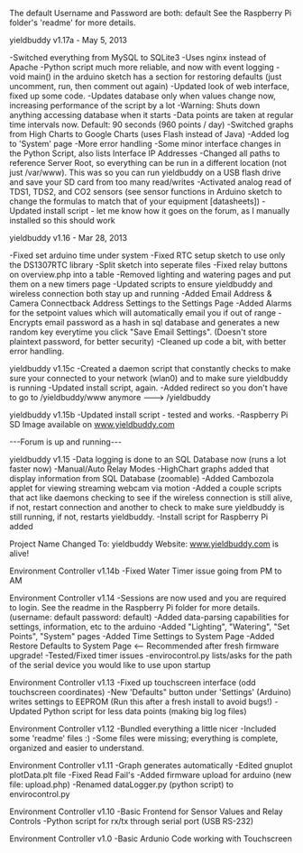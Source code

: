 The default Username and Password are both:   default
See the Raspberry Pi folder's 'readme' for more details.

yieldbuddy v1.17a - May 5, 2013

-Switched everything from MySQL to SQLite3
-Uses nginx instead of Apache 
-Python script much more reliable, and now with event logging
-void main() in the arduino sketch has a section for restoring defaults (just uncomment, run, then comment out again)
-Updated look of web interface, fixed up some code.
-Updates database only when values change now, increasing performance of the script by a lot
-Warning: Shuts down anything accessing database when it starts
-Data points are taken at regular time intervals now. Default: 90 seconds (960 points / day)
-Switched graphs from High Charts to Google Charts (uses Flash instead of Java)
-Added log to 'System' page
-More error handling
-Some minor interface changes in the Python Script, also lists Interface IP Addresses
-Changed all paths to reference Server Root, so everything can be run in a different location (not just /var/www). This was so you can run yieldbuddy on a USB flash drive and save your SD card from too many read/writes
-Activated analog read of TDS1, TDS2, and CO2 sensors (see sensor functions in Arduino sketch to change the formulas to match that of your equipment [datasheets]) 
-Updated install script - let me know how it goes on the forum, as I manually installed so this should work

yieldbuddy v1.16 - Mar 28, 2013

-Fixed set arduino time under system
-Fixed RTC setup sketch to use only the DS1307RTC library
-Split sketch into seperate files
-Fixed relay buttons on overview.php into a table
-Removed lighting and watering pages and put them on a new timers page
-Updated scripts to ensure yieldbuddy and wireless connection both stay up and running
-Added Email Address & Camera Connectback Address Settings to the Settings Page
-Added Alarms for the setpoint values which will automatically email you if out of range
-Encrypts email password as a hash in sql database and generates a new random key everytime you click "Save Email Settings".
(Doesn't store plaintext password, for better security)
-Cleaned up code a bit, with better error handling.

yieldbuddy v1.15c
-Created a daemon script that constantly checks to make sure your connected to your network (wlan0) and to make sure yieldbuddy is running
-Updated install script, again.
-Added redirect so you don't have to go to <ip address>/yieldbuddy/www anymore --->  <ip address>/yieldbuddy

yieldbuddy v1.15b
-Updated install script - tested and works.
-Raspberry Pi SD Image available on www.yieldbuddy.com


---Forum is up and running---


yieldbuddy v1.15
-Data logging is done to an SQL Database now (runs a lot faster now)
-Manual/Auto Relay Modes
-HighChart graphs added that display information from SQL Database (zoomable)
-Added Cambozola applet for viewing streaming webcam via motion
-Added a couple scripts that act like daemons checking to see if the wireless connection is still alive, if not, restart connection and another to check to make sure yieldbuddy is still running, if not, restarts yieldbuddy.
-Install script for Raspberry Pi added


Project Name Changed To: yieldbuddy
Website: www.yieldbuddy.com is alive!


Environment Controller v1.14b
-Fixed Water Timer issue going from PM to AM

Environment Controller v1.14
-Sessions are now used and you are required to login. See the readme in the Raspberry Pi folder for more details.  (username: default  password: default)
-Added data-parsing capabilities for settings, information, etc to the arduino
-Added "Lighting", "Watering", "Set Points", "System" pages
-Added Time Settings to System Page
-Added Restore Defaults to System Page  <--  Recommended after fresh firmware upgrade!
-Tested/Fixed timer issues
-envirocontrol.py lists/asks for the path of the serial device you would like to use upon startup

Environment Controller v1.13
-Fixed up touchscreen interface (odd touchscreen coordinates)
-New 'Defaults" button under 'Settings' (Arduino) writes settings to EEPROM (Run this after a fresh install to avoid bugs!)
-Updated Python script for less data points (making big log files)

Environment Controller v1.12
-Bundled everything a little nicer
-Included some 'readme' files :)
-Some files were missing; everything is complete, organized and easier to understand.

Environment Controller v1.11
-Graph generates automatically
-Edited gnuplot plotData.plt file
-Fixed Read Fail's
-Added firmware upload for arduino (new file: upload.php)
-Renamed dataLogger.py (python script) to envirocontrol.py

Environment Controller v1.10
-Basic Frontend for Sensor Values and Relay Controls
-Python script for rx/tx through serial port (USB RS-232)

Environment Controller v1.0
-Basic Ardunio Code working with Touchscreen
